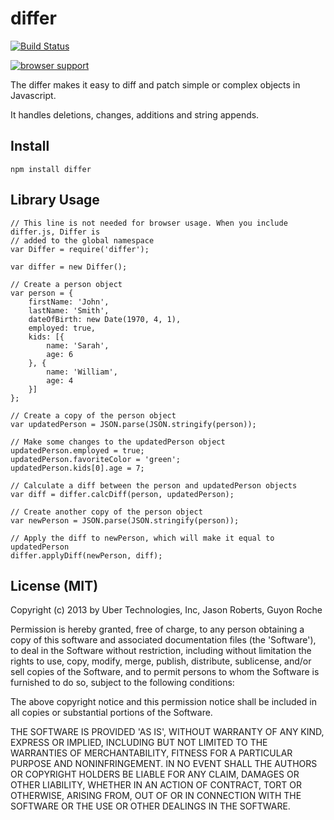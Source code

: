differ
======

[![Build Status](https://travis-ci.org/uber/differ.png?branch=master)](https://travis-ci.org/uber/differ)

[![browser support](https://ci.testling.com/uber/differ.png?branch=master)](https://ci.testling.com/uber/differ)

The differ makes it easy to diff and patch simple or complex objects in Javascript.

It handles deletions, changes, additions and string appends.

## Install

    npm install differ

## Library Usage
    // This line is not needed for browser usage. When you include differ.js, Differ is
    // added to the global namespace
    var Differ = require('differ');

    var differ = new Differ();

    // Create a person object
    var person = {
        firstName: 'John',
        lastName: 'Smith',
        dateOfBirth: new Date(1970, 4, 1),
        employed: true,
        kids: [{
            name: 'Sarah',
            age: 6
        }, {
            name: 'William',
            age: 4
        }]
    };

    // Create a copy of the person object
    var updatedPerson = JSON.parse(JSON.stringify(person));

    // Make some changes to the updatedPerson object
    updatedPerson.employed = true;
    updatedPerson.favoriteColor = 'green';
    updatedPerson.kids[0].age = 7;

    // Calculate a diff between the person and updatedPerson objects
    var diff = differ.calcDiff(person, updatedPerson);

    // Create another copy of the person object
    var newPerson = JSON.parse(JSON.stringify(person));

    // Apply the diff to newPerson, which will make it equal to updatedPerson
    differ.applyDiff(newPerson, diff);

## License (MIT)

Copyright (c) 2013 by Uber Technologies, Inc, Jason Roberts, Guyon Roche

Permission is hereby granted, free of charge, to any person obtaining
a copy of this software and associated documentation files (the
'Software'), to deal in the Software without restriction, including
without limitation the rights to use, copy, modify, merge, publish,
distribute, sublicense, and/or sell copies of the Software, and to
permit persons to whom the Software is furnished to do so, subject to
the following conditions:

The above copyright notice and this permission notice shall be
included in all copies or substantial portions of the Software.

THE SOFTWARE IS PROVIDED 'AS IS', WITHOUT WARRANTY OF ANY KIND,
EXPRESS OR IMPLIED, INCLUDING BUT NOT LIMITED TO THE WARRANTIES OF
MERCHANTABILITY, FITNESS FOR A PARTICULAR PURPOSE AND NONINFRINGEMENT.
IN NO EVENT SHALL THE AUTHORS OR COPYRIGHT HOLDERS BE LIABLE FOR ANY
CLAIM, DAMAGES OR OTHER LIABILITY, WHETHER IN AN ACTION OF CONTRACT,
TORT OR OTHERWISE, ARISING FROM, OUT OF OR IN CONNECTION WITH THE
SOFTWARE OR THE USE OR OTHER DEALINGS IN THE SOFTWARE.